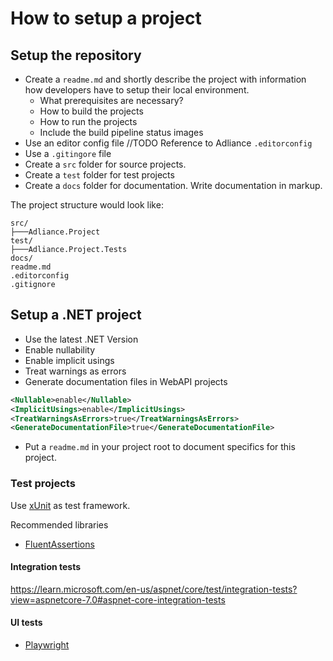 # How to setup a project

## Setup the repository
- Create a `readme.md` and shortly describe the project with information how developers have to setup their local environment. 
  - What prerequisites are necessary?
  - How to build the projects
  - How to run the projects
  - Include the build pipeline status images 
- Use an editor config file //TODO Reference to Adliance `.editorconfig`
- Use a `.gitingore` file
- Create a `src` folder for source projects.
- Create a `test` folder for test projects
- Create a `docs` folder for documentation. Write documentation in markup.

The project structure would look like:
```
src/
├───Adliance.Project
test/
├───Adliance.Project.Tests
docs/
readme.md
.editorconfig
.gitignore
```

## Setup a .NET project

- Use the latest .NET Version
- Enable nullability
- Enable implicit usings
- Treat warnings as errors
- Generate documentation files in WebAPI projects

```xml
<Nullable>enable</Nullable>
<ImplicitUsings>enable</ImplicitUsings>
<TreatWarningsAsErrors>true</TreatWarningsAsErrors>
<GenerateDocumentationFile>true</GenerateDocumentationFile>
```

- Put a `readme.md` in your project root to document specifics for this project.

### Test projects
Use [xUnit](https://xunit.net) as test framework.

Recommended libraries
-  [FluentAssertions](https://fluentassertions.com)

#### Integration tests
https://learn.microsoft.com/en-us/aspnet/core/test/integration-tests?view=aspnetcore-7.0#aspnet-core-integration-tests

#### UI tests
- [Playwright](https://playwright.dev/dotnet)
